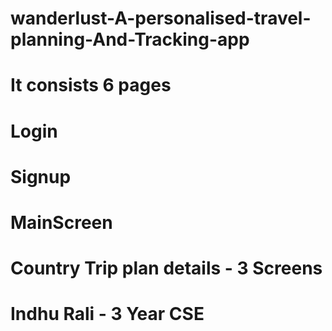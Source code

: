 # wanderlust-A-personalised-travel-planning-And-Tracking-app
# It consists 6 pages
# Login
# Signup
# MainScreen
# Country Trip plan details - 3 Screens

# Indhu Rali - 3 Year CSE
